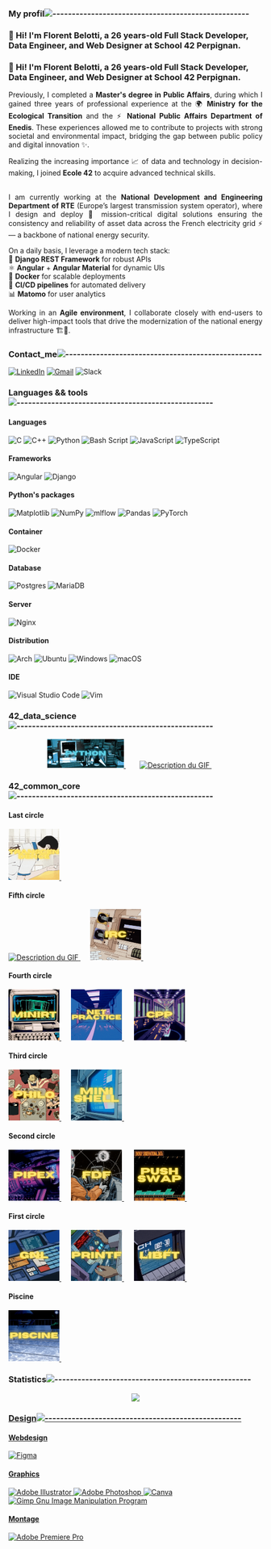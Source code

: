 ### My profil![---------------------------------------------------](https://raw.githubusercontent.com/andreasbm/readme/master/assets/lines/rainbow.png)

<div align="left">
  
### 👋 Hi! I'm Florent Belotti, a 26 years-old Full Stack Developer, Data Engineer, and Web Designer at School 42 Perpignan.
</div>

### 👋 Hi! I'm Florent Belotti, a 26 years-old <strong>Full Stack Developer</strong>, <strong>Data Engineer</strong>, and <strong>Web Designer</strong> at School 42 Perpignan.
</div>

<div align="justify">
Previously, I completed a <strong>Master's degree in Public Affairs</strong>, during which I gained three years of professional experience at the 🌍 <strong>Ministry for the Ecological Transition</strong> and the ⚡ <strong>National Public Affairs Department of Enedis</strong>. These experiences allowed me to contribute to projects with strong societal and environmental impact, bridging the gap between public policy and digital innovation ✨.  

Realizing the increasing importance 📈 of data and technology in decision-making, I joined <strong>Ecole 42</strong> to acquire advanced technical skills. <br><br>

I am currently working at the <strong>National Development and Engineering Department of RTE</strong> (Europe’s largest transmission system operator), where I design and deploy 🚀 mission-critical digital solutions ensuring the consistency and reliability of asset data across the French electricity grid ⚡ — a backbone of national energy security.  

On a daily basis, I leverage a modern tech stack:  
🐍 <strong>Django REST Framework</strong> for robust APIs  
⚛️ <strong>Angular</strong> + <strong>Angular Material</strong> for dynamic UIs  
🐳 <strong>Docker</strong> for scalable deployments  
🔄 <strong>CI/CD pipelines</strong> for automated delivery  
📊 <strong>Matomo</strong> for user analytics  

Working in an <strong>Agile environment</strong>, I collaborate closely with end-users to deliver high-impact tools that drive the modernization of the national energy infrastructure 🏗️🔧.
</div>


### Contact_me![---------------------------------------------------](https://raw.githubusercontent.com/andreasbm/readme/master/assets/lines/rainbow.png)
[![LinkedIn](https://img.shields.io/badge/linkedin-%230077B5.svg?style=for-the-badge&logo=linkedin&logoColor=white)](https://www.linkedin.com/in/florent-belotti-8ab0a8304/) [![Gmail](https://img.shields.io/badge/Gmail-D14836?style=for-the-badge&logo=gmail&logoColor=white)](mailto:florent.l.d.belotti@gmail.com) ![Slack](https://img.shields.io/badge/Slack-4A154B?style=for-the-badge&logo=slack&logoColor=white)

### Languages && tools![---------------------------------------------------](https://raw.githubusercontent.com/andreasbm/readme/master/assets/lines/rainbow.png)

#### Languages
![C](https://img.shields.io/badge/c-%2300599C.svg?style=for-the-badge&logo=c&logoColor=white) ![C++](https://img.shields.io/badge/c++-%2300599C.svg?style=for-the-badge&logo=c%2B%2B&logoColor=white) ![Python](https://img.shields.io/badge/python-3670A0?style=for-the-badge&logo=python&logoColor=ffdd54) ![Bash Script](https://img.shields.io/badge/bash_script-%23121011.svg?style=for-the-badge&logo=gnu-bash&logoColor=white) ![JavaScript](https://img.shields.io/badge/javascript-%23323330.svg?style=for-the-badge&logo=javascript&logoColor=%23F7DF1E) ![TypeScript](https://img.shields.io/badge/typescript-%23007ACC.svg?style=for-the-badge&logo=typescript&logoColor=white)
#### Frameworks
![Angular](https://img.shields.io/badge/angular-%23DD0031.svg?style=for-the-badge&logo=angular&logoColor=white) ![Django](https://img.shields.io/badge/django-%23092E20.svg?style=for-the-badge&logo=django&logoColor=white)
#### Python's packages
![Matplotlib](https://img.shields.io/badge/Matplotlib-%23ffffff.svg?style=for-the-badge&logo=Matplotlib&logoColor=black)   ![NumPy](https://img.shields.io/badge/numpy-%23013243.svg?style=for-the-badge&logo=numpy&logoColor=white)   ![mlflow](https://img.shields.io/badge/mlflow-%23d9ead3.svg?style=for-the-badge&logo=numpy&logoColor=blue)   ![Pandas](https://img.shields.io/badge/pandas-%23150458.svg?style=for-the-badge&logo=pandas&logoColor=white)   ![PyTorch](https://img.shields.io/badge/PyTorch-%23EE4C2C.svg?style=for-the-badge&logo=PyTorch&logoColor=white)
#### Container
![Docker](https://img.shields.io/badge/docker-%230db7ed.svg?style=for-the-badge&logo=docker&logoColor=white)
#### Database
![Postgres](https://img.shields.io/badge/postgres-%23316192.svg?style=for-the-badge&logo=postgresql&logoColor=white) ![MariaDB](https://img.shields.io/badge/MariaDB-003545?style=for-the-badge&logo=mariadb&logoColor=white)
#### Server
![Nginx](https://img.shields.io/badge/nginx-%23009639.svg?style=for-the-badge&logo=nginx&logoColor=white)
#### Distribution
![Arch](https://img.shields.io/badge/Arch%20Linux-1793D1?logo=arch-linux&logoColor=fff&style=for-the-badge) ![Ubuntu](https://img.shields.io/badge/Ubuntu-E95420?style=for-the-badge&logo=ubuntu&logoColor=white) ![Windows](https://img.shields.io/badge/Windows-0078D6?style=for-the-badge&logo=windows&logoColor=white) ![macOS](https://img.shields.io/badge/mac%20os-000000?style=for-the-badge&logo=macos&logoColor=F0F0F0)
#### IDE
![Visual Studio Code](https://img.shields.io/badge/Visual%20Studio%20Code-0078d7.svg?style=for-the-badge&logo=visual-studio-code&logoColor=white) ![Vim](https://img.shields.io/badge/VIM-%2311AB00.svg?style=for-the-badge&logo=vim&logoColor=white) 

### 42_data_science![---------------------------------------------------](https://raw.githubusercontent.com/andreasbm/readme/master/assets/lines/rainbow.png)

<div align="center">

  <a href="https://github.com/FlorentBelotti/42_cursus_Python_for_data_science">
<img src="https://github.com/FlorentBelotti/FlorentBelotti/blob/main/Python.gif"  alt="Description du GIF" width="30%">
  </a>&nbsp;&nbsp;&nbsp;&nbsp;&nbsp;&nbsp;

  <a href="https://github.com/FlorentBelotti/42_cursus_Data_Science.git">
<img src="https://github.com/FlorentBelotti/FlorentBelotti/blob/main/DataScience.gif"  alt="Description du GIF" width="30%">
  </a>&nbsp;&nbsp;&nbsp;&nbsp;&nbsp;&nbsp;

</div>

### 42_common_core![---------------------------------------------------](https://raw.githubusercontent.com/andreasbm/readme/master/assets/lines/rainbow.png)

#### Last circle
<div align="left">
  <a href="https://github.com/FlorentBelotti/42_cursus_ft_transcendence">
<img src="https://github.com/FlorentBelotti/FlorentBelotti/blob/main/transcendence.gif"  alt="Description du GIF" width="20%">
  </a>&nbsp;&nbsp;&nbsp;&nbsp;

<br>

#### Fifth circle
  <a href="https://github.com/FlorentBelotti/42_cursus_Inception">
<img src="https://github.com/FlorentBelotti/FlorentBelotti/blob/main/Inception.gif"  alt="Description du GIF" width="20%">
  </a>&nbsp;&nbsp;&nbsp;&nbsp;
  <a href="https://github.com/FlorentBelotti/42_cursus_ft_irc">
<img src="https://github.com/FlorentBelotti/FlorentBelotti/blob/main/ft_irc.gif"  alt="Description du GIF" width="20%">
  </a>&nbsp;&nbsp;&nbsp;&nbsp;

<br>

#### Fourth circle
  <a href="https://github.com/FlorentBelotti/42_cursus_miniRT">
<img src="https://github.com/FlorentBelotti/FlorentBelotti/blob/main/Minirt.gif" alt="Description du GIF" width="20%">
  </a>&nbsp;&nbsp;&nbsp;&nbsp;
  <a href="https://github.com/FlorentBelotti/42_cursus_NetPractice">
<img src="https://github.com/FlorentBelotti/FlorentBelotti/blob/main/NetPractice.gif" alt="Description du GIF" width="20%">
  </a>&nbsp;&nbsp;&nbsp;&nbsp;
  <a href="https://github.com/FlorentBelotti/42_cursus_CPP_Modules">
<img src="https://github.com/FlorentBelotti/FlorentBelotti/blob/main/CPP.gif" alt="Description du GIF" width="20%">
  </a>&nbsp;&nbsp;&nbsp;&nbsp;
  
<br>

#### Third circle
  <a href="https://github.com/FlorentBelotti/42_cursus_philosophers">
<img src="https://github.com/FlorentBelotti/FlorentBelotti/blob/main/Philosophers.gif" alt="Description du GIF" width="20%">
  </a>&nbsp;&nbsp;&nbsp;&nbsp;
  <a href="https://github.com/FlorentBelotti/42-cursus-minishell">
<img src="https://github.com/FlorentBelotti/FlorentBelotti/blob/main/Minishell.gif" alt="Description du GIF" width="20%">
  </a>&nbsp;&nbsp;&nbsp;&nbsp;

<br>

#### Second circle
  <a href="https://github.com/FlorentBelotti/Pipex">
<img src="https://github.com/FlorentBelotti/FlorentBelotti/blob/main/Pipex.gif" alt="Description du GIF" width="20%">
  </a>&nbsp;&nbsp;&nbsp;&nbsp;
  <a href="https://github.com/FlorentBelotti/FdF">
<img src="https://github.com/FlorentBelotti/FlorentBelotti/blob/main/FDF.gif" alt="Description du GIF" width="20%">
  </a>&nbsp;&nbsp;&nbsp;&nbsp;
  <a href="https://github.com/FlorentBelotti/push_swap">
<img src="https://github.com/FlorentBelotti/FlorentBelotti/blob/main/Pushswap.gif" alt="Description du GIF" width="20%">
  </a>&nbsp;&nbsp;&nbsp;&nbsp;

#### First circle
  <a href="https://github.com/FlorentBelotti/get_next_line">
<img src="https://github.com/FlorentBelotti/FlorentBelotti/blob/main/GNL.gif" alt="Description du GIF" width="20%">
  </a>&nbsp;&nbsp;&nbsp;&nbsp;
  <a href="https://github.com/FlorentBelotti/42_cursus_printf">
<img src="https://github.com/FlorentBelotti/FlorentBelotti/blob/main/Printf.gif" alt="Description du GIF" width="20%">
  </a>&nbsp;&nbsp;&nbsp;&nbsp;
  <a href="https://github.com/FlorentBelotti/libft">
<img src="https://github.com/FlorentBelotti/FlorentBelotti/blob/main/Libft.gif" alt="Description du GIF" width="20%">
  </a>&nbsp;&nbsp;&nbsp;&nbsp;

<br>

#### Piscine
  <a href="https://github.com/FlorentBelotti/42_cursus_piscine">
<img src="https://github.com/FlorentBelotti/FlorentBelotti/blob/main/Piscine.gif" alt="Description du GIF" width="20%">
  </a>&nbsp;&nbsp;&nbsp;&nbsp;
</div>

### Statistics![---------------------------------------------------](https://raw.githubusercontent.com/andreasbm/readme/master/assets/lines/rainbow.png)
<div align="center">
<!-- <a href="https://github.com/anuraghazra/github-readme-stats">
  <img align="center" src="https://github-readme-stats.vercel.app/api?username=FlorentBelotti&show_icons=true&theme=aura" />
</a>&nbsp;&nbsp;&nbsp; -->
<a href="https://github.com/anuraghazra/github-readme-stats">
  <img align="center" src="https://github-readme-stats.vercel.app/api/top-langs/?username=FlorentBelotti&theme=aura" />
</div>

### Design![---------------------------------------------------](https://raw.githubusercontent.com/andreasbm/readme/master/assets/lines/rainbow.png)

#### Webdesign
![Figma](https://img.shields.io/badge/figma-%23F24E1E.svg?style=for-the-badge&logo=figma&logoColor=white)
#### Graphics
![Adobe Illustrator](https://img.shields.io/badge/adobe%20illustrator-%23FF9A00.svg?style=for-the-badge&logo=adobe%20illustrator&logoColor=white) ![Adobe Photoshop](https://img.shields.io/badge/adobe%20photoshop-%2331A8FF.svg?style=for-the-badge&logo=adobe%20photoshop&logoColor=white) ![Canva](https://img.shields.io/badge/Canva-%2300C4CC.svg?style=for-the-badge&logo=Canva&logoColor=white) ![Gimp Gnu Image Manipulation Program](https://img.shields.io/badge/Gimp-657D8B?style=for-the-badge&logo=gimp&logoColor=FFFFFF)
#### Montage
![Adobe Premiere Pro](https://img.shields.io/badge/Adobe%20Premiere%20Pro-9999FF.svg?style=for-the-badge&logo=Adobe%20Premiere%20Pro&logoColor=white)
